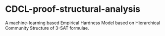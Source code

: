 # CDCL-proof-structural-analysis

A machine-learning based Empirical Hardness Model based on Hierarchical Community Structure of 3-SAT formulae.
